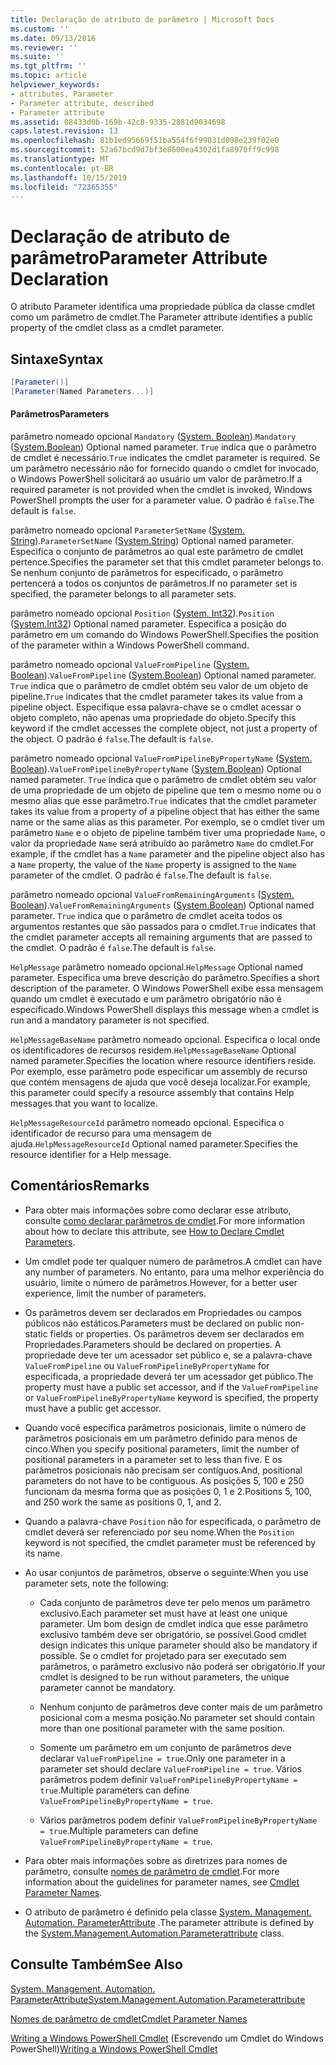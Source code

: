 ```yaml
---
title: Declaração de atributo de parâmetro | Microsoft Docs
ms.custom: ''
ms.date: 09/13/2016
ms.reviewer: ''
ms.suite: ''
ms.tgt_pltfrm: ''
ms.topic: article
helpviewer_keywords:
- attributes, Parameter
- Parameter attribute, described
- Parameter attribute
ms.assetid: 08433d0b-169b-42c8-9335-2881d9034698
caps.latest.revision: 13
ms.openlocfilehash: 81b1ed95669f51ba554f6f99031d098e239f02e0
ms.sourcegitcommit: 52a67bcd9d7bf3e8600ea4302d1fa8970ff9c998
ms.translationtype: MT
ms.contentlocale: pt-BR
ms.lasthandoff: 10/15/2019
ms.locfileid: "72365355"
---
```

# <a name="parameter-attribute-declaration"></a><span data-ttu-id="714c0-102">Declaração de atributo de parâmetro</span><span class="sxs-lookup"><span data-stu-id="714c0-102">Parameter Attribute Declaration</span></span>

<span data-ttu-id="714c0-103">O atributo Parameter identifica uma propriedade pública da classe cmdlet como um parâmetro de cmdlet.</span><span class="sxs-lookup"><span data-stu-id="714c0-103">The Parameter attribute identifies a public property of the cmdlet class as a cmdlet parameter.</span></span>

## <a name="syntax"></a><span data-ttu-id="714c0-104">Sintaxe</span><span class="sxs-lookup"><span data-stu-id="714c0-104">Syntax</span></span>

```csharp
[Parameter()]
[Parameter(Named Parameters...)]
```

#### <a name="parameters"></a><span data-ttu-id="714c0-105">Parâmetros</span><span class="sxs-lookup"><span data-stu-id="714c0-105">Parameters</span></span>

<span data-ttu-id="714c0-106">parâmetro nomeado opcional `Mandatory` ([System. Boolean](/dotnet/api/System.Boolean)).</span><span class="sxs-lookup"><span data-stu-id="714c0-106">`Mandatory` ([System.Boolean](/dotnet/api/System.Boolean)) Optional named parameter.</span></span> <span data-ttu-id="714c0-107">`True` indica que o parâmetro de cmdlet é necessário.</span><span class="sxs-lookup"><span data-stu-id="714c0-107">`True` indicates the cmdlet parameter is required.</span></span> <span data-ttu-id="714c0-108">Se um parâmetro necessário não for fornecido quando o cmdlet for invocado, o Windows PowerShell solicitará ao usuário um valor de parâmetro.</span><span class="sxs-lookup"><span data-stu-id="714c0-108">If a required parameter is not provided when the cmdlet is invoked, Windows PowerShell prompts the user for a parameter value.</span></span> <span data-ttu-id="714c0-109">O padrão é `false`.</span><span class="sxs-lookup"><span data-stu-id="714c0-109">The default is `false`.</span></span>

<span data-ttu-id="714c0-110">parâmetro nomeado opcional `ParameterSetName` ([System. String](/dotnet/api/System.String)).</span><span class="sxs-lookup"><span data-stu-id="714c0-110">`ParameterSetName` ([System.String](/dotnet/api/System.String)) Optional named parameter.</span></span> <span data-ttu-id="714c0-111">Especifica o conjunto de parâmetros ao qual este parâmetro de cmdlet pertence.</span><span class="sxs-lookup"><span data-stu-id="714c0-111">Specifies the parameter set that this cmdlet parameter belongs to.</span></span> <span data-ttu-id="714c0-112">Se nenhum conjunto de parâmetros for especificado, o parâmetro pertencerá a todos os conjuntos de parâmetros.</span><span class="sxs-lookup"><span data-stu-id="714c0-112">If no parameter set is specified, the parameter belongs to all parameter sets.</span></span>

<span data-ttu-id="714c0-113">parâmetro nomeado opcional `Position` ([System. Int32](/dotnet/api/System.Int32)).</span><span class="sxs-lookup"><span data-stu-id="714c0-113">`Position` ([System.Int32](/dotnet/api/System.Int32)) Optional named parameter.</span></span> <span data-ttu-id="714c0-114">Especifica a posição do parâmetro em um comando do Windows PowerShell.</span><span class="sxs-lookup"><span data-stu-id="714c0-114">Specifies the position of the parameter within a Windows PowerShell command.</span></span>

<span data-ttu-id="714c0-115">parâmetro nomeado opcional `ValueFromPipeline` ([System. Boolean](/dotnet/api/System.Boolean)).</span><span class="sxs-lookup"><span data-stu-id="714c0-115">`ValueFromPipeline` ([System.Boolean](/dotnet/api/System.Boolean)) Optional named parameter.</span></span> <span data-ttu-id="714c0-116">`True` indica que o parâmetro de cmdlet obtém seu valor de um objeto de pipeline.</span><span class="sxs-lookup"><span data-stu-id="714c0-116">`True` indicates that the cmdlet parameter takes its value from a pipeline object.</span></span> <span data-ttu-id="714c0-117">Especifique essa palavra-chave se o cmdlet acessar o objeto completo, não apenas uma propriedade do objeto.</span><span class="sxs-lookup"><span data-stu-id="714c0-117">Specify this keyword if the cmdlet accesses the complete object, not just a property of the object.</span></span> <span data-ttu-id="714c0-118">O padrão é `false`.</span><span class="sxs-lookup"><span data-stu-id="714c0-118">The default is `false`.</span></span>

<span data-ttu-id="714c0-119">parâmetro nomeado opcional `ValueFromPipelineByPropertyName` ([System. Boolean](/dotnet/api/System.Boolean)).</span><span class="sxs-lookup"><span data-stu-id="714c0-119">`ValueFromPipelineByPropertyName` ([System.Boolean](/dotnet/api/System.Boolean)) Optional named parameter.</span></span> <span data-ttu-id="714c0-120">`True` indica que o parâmetro de cmdlet obtém seu valor de uma propriedade de um objeto de pipeline que tem o mesmo nome ou o mesmo alias que esse parâmetro.</span><span class="sxs-lookup"><span data-stu-id="714c0-120">`True` indicates that the cmdlet parameter takes its value from a property of a pipeline object that has either the same name or the same alias as this parameter.</span></span> <span data-ttu-id="714c0-121">Por exemplo, se o cmdlet tiver um parâmetro `Name` e o objeto de pipeline também tiver uma propriedade `Name`, o valor da propriedade `Name` será atribuído ao parâmetro `Name` do cmdlet.</span><span class="sxs-lookup"><span data-stu-id="714c0-121">For example, if the cmdlet has a `Name` parameter and the pipeline object also has a `Name` property, the value of the `Name` property is assigned to the `Name` parameter of the cmdlet.</span></span> <span data-ttu-id="714c0-122">O padrão é `false`.</span><span class="sxs-lookup"><span data-stu-id="714c0-122">The default is `false`.</span></span>

<span data-ttu-id="714c0-123">parâmetro nomeado opcional `ValueFromRemainingArguments` ([System. Boolean](/dotnet/api/System.Boolean)).</span><span class="sxs-lookup"><span data-stu-id="714c0-123">`ValueFromRemainingArguments` ([System.Boolean](/dotnet/api/System.Boolean)) Optional named parameter.</span></span> <span data-ttu-id="714c0-124">`True` indica que o parâmetro de cmdlet aceita todos os argumentos restantes que são passados para o cmdlet.</span><span class="sxs-lookup"><span data-stu-id="714c0-124">`True` indicates that the cmdlet parameter accepts all remaining arguments that are passed to the cmdlet.</span></span> <span data-ttu-id="714c0-125">O padrão é `false`.</span><span class="sxs-lookup"><span data-stu-id="714c0-125">The default is `false`.</span></span>

<span data-ttu-id="714c0-126">`HelpMessage` parâmetro nomeado opcional.</span><span class="sxs-lookup"><span data-stu-id="714c0-126">`HelpMessage` Optional named parameter.</span></span> <span data-ttu-id="714c0-127">Especifica uma breve descrição do parâmetro.</span><span class="sxs-lookup"><span data-stu-id="714c0-127">Specifies a short description of the parameter.</span></span> <span data-ttu-id="714c0-128">O Windows PowerShell exibe essa mensagem quando um cmdlet é executado e um parâmetro obrigatório não é especificado.</span><span class="sxs-lookup"><span data-stu-id="714c0-128">Windows PowerShell displays this message when a cmdlet is run and a mandatory parameter is not specified.</span></span>

<span data-ttu-id="714c0-129">`HelpMessageBaseName` parâmetro nomeado opcional. Especifica o local onde os identificadores de recursos residem.</span><span class="sxs-lookup"><span data-stu-id="714c0-129">`HelpMessageBaseName` Optional named parameter.Specifies the location where resource identifiers reside.</span></span> <span data-ttu-id="714c0-130">Por exemplo, esse parâmetro pode especificar um assembly de recurso que contém mensagens de ajuda que você deseja localizar.</span><span class="sxs-lookup"><span data-stu-id="714c0-130">For example, this parameter could specify a resource assembly that contains Help messages that you want to localize.</span></span>

<span data-ttu-id="714c0-131">`HelpMessageResourceId` parâmetro nomeado opcional. Especifica o identificador de recurso para uma mensagem de ajuda.</span><span class="sxs-lookup"><span data-stu-id="714c0-131">`HelpMessageResourceId` Optional named parameter.Specifies the resource identifier for a Help message.</span></span>

## <a name="remarks"></a><span data-ttu-id="714c0-132">Comentários</span><span class="sxs-lookup"><span data-stu-id="714c0-132">Remarks</span></span>

- <span data-ttu-id="714c0-133">Para obter mais informações sobre como declarar esse atributo, consulte [como declarar parâmetros de cmdlet](./how-to-declare-cmdlet-parameters.md).</span><span class="sxs-lookup"><span data-stu-id="714c0-133">For more information about how to declare this attribute, see [How to Declare Cmdlet Parameters](./how-to-declare-cmdlet-parameters.md).</span></span>

- <span data-ttu-id="714c0-134">Um cmdlet pode ter qualquer número de parâmetros.</span><span class="sxs-lookup"><span data-stu-id="714c0-134">A cmdlet can have any number of parameters.</span></span> <span data-ttu-id="714c0-135">No entanto, para uma melhor experiência do usuário, limite o número de parâmetros.</span><span class="sxs-lookup"><span data-stu-id="714c0-135">However, for a better user experience, limit the number of parameters.</span></span>

- <span data-ttu-id="714c0-136">Os parâmetros devem ser declarados em Propriedades ou campos públicos não estáticos.</span><span class="sxs-lookup"><span data-stu-id="714c0-136">Parameters must be declared on public non-static fields or properties.</span></span> <span data-ttu-id="714c0-137">Os parâmetros devem ser declarados em Propriedades.</span><span class="sxs-lookup"><span data-stu-id="714c0-137">Parameters should be declared on properties.</span></span> <span data-ttu-id="714c0-138">A propriedade deve ter um acessador set público e, se a palavra-chave `ValueFromPipeline` ou `ValueFromPipelineByPropertyName` for especificada, a propriedade deverá ter um acessador get público.</span><span class="sxs-lookup"><span data-stu-id="714c0-138">The property must have a public set accessor, and if the `ValueFromPipeline` or `ValueFromPipelineByPropertyName` keyword is specified, the property must have a public get accessor.</span></span>

- <span data-ttu-id="714c0-139">Quando você especifica parâmetros posicionais, limite o número de parâmetros posicionais em um parâmetro definido para menos de cinco.</span><span class="sxs-lookup"><span data-stu-id="714c0-139">When you specify positional parameters,  limit the number of positional parameters in a parameter set to less than five.</span></span> <span data-ttu-id="714c0-140">E os parâmetros posicionais não precisam ser contíguos.</span><span class="sxs-lookup"><span data-stu-id="714c0-140">And, positional parameters do not have to be contiguous.</span></span> <span data-ttu-id="714c0-141">As posições 5, 100 e 250 funcionam da mesma forma que as posições 0, 1 e 2.</span><span class="sxs-lookup"><span data-stu-id="714c0-141">Positions 5, 100, and 250 work the same as positions 0, 1, and 2.</span></span>

- <span data-ttu-id="714c0-142">Quando a palavra-chave `Position` não for especificada, o parâmetro de cmdlet deverá ser referenciado por seu nome.</span><span class="sxs-lookup"><span data-stu-id="714c0-142">When the `Position` keyword is not specified, the cmdlet parameter must be referenced by its name.</span></span>

- <span data-ttu-id="714c0-143">Ao usar conjuntos de parâmetros, observe o seguinte:</span><span class="sxs-lookup"><span data-stu-id="714c0-143">When you use parameter sets, note the following:</span></span>

    - <span data-ttu-id="714c0-144">Cada conjunto de parâmetros deve ter pelo menos um parâmetro exclusivo.</span><span class="sxs-lookup"><span data-stu-id="714c0-144">Each parameter set must have at least one unique parameter.</span></span> <span data-ttu-id="714c0-145">Um bom design de cmdlet indica que esse parâmetro exclusivo também deve ser obrigatório, se possível.</span><span class="sxs-lookup"><span data-stu-id="714c0-145">Good cmdlet design indicates this unique parameter should also be mandatory if possible.</span></span> <span data-ttu-id="714c0-146">Se o cmdlet for projetado para ser executado sem parâmetros, o parâmetro exclusivo não poderá ser obrigatório.</span><span class="sxs-lookup"><span data-stu-id="714c0-146">If your cmdlet is designed to be run without parameters, the unique parameter cannot be mandatory.</span></span>

    - <span data-ttu-id="714c0-147">Nenhum conjunto de parâmetros deve conter mais de um parâmetro posicional com a mesma posição.</span><span class="sxs-lookup"><span data-stu-id="714c0-147">No parameter set should contain more than one positional parameter with the same position.</span></span>

    - <span data-ttu-id="714c0-148">Somente um parâmetro em um conjunto de parâmetros deve declarar `ValueFromPipeline = true`.</span><span class="sxs-lookup"><span data-stu-id="714c0-148">Only one parameter in a parameter set should declare `ValueFromPipeline = true`.</span></span> <span data-ttu-id="714c0-149">Vários parâmetros podem definir `ValueFromPipelineByPropertyName = true`.</span><span class="sxs-lookup"><span data-stu-id="714c0-149">Multiple parameters can define `ValueFromPipelineByPropertyName = true`.</span></span>

    - <span data-ttu-id="714c0-150">Vários parâmetros podem definir `ValueFromPipelineByPropertyName = true`.</span><span class="sxs-lookup"><span data-stu-id="714c0-150">Multiple parameters can define `ValueFromPipelineByPropertyName = true`.</span></span>

- <span data-ttu-id="714c0-151">Para obter mais informações sobre as diretrizes para nomes de parâmetro, consulte [nomes de parâmetro de cmdlet](standard-cmdlet-parameter-names-and-types.md).</span><span class="sxs-lookup"><span data-stu-id="714c0-151">For more information about the guidelines for parameter names, see [Cmdlet Parameter Names](standard-cmdlet-parameter-names-and-types.md).</span></span>

- <span data-ttu-id="714c0-152">O atributo de parâmetro é definido pela classe [System. Management. Automation. ParameterAttribute](/dotnet/api/System.Management.Automation.ParameterAttribute) .</span><span class="sxs-lookup"><span data-stu-id="714c0-152">The parameter attribute is defined by the [System.Management.Automation.Parameterattribute](/dotnet/api/System.Management.Automation.ParameterAttribute) class.</span></span>

## <a name="see-also"></a><span data-ttu-id="714c0-153">Consulte Também</span><span class="sxs-lookup"><span data-stu-id="714c0-153">See Also</span></span>

[<span data-ttu-id="714c0-154">System. Management. Automation. ParameterAttribute</span><span class="sxs-lookup"><span data-stu-id="714c0-154">System.Management.Automation.Parameterattribute</span></span>](/dotnet/api/System.Management.Automation.ParameterAttribute)

[<span data-ttu-id="714c0-155">Nomes de parâmetro de cmdlet</span><span class="sxs-lookup"><span data-stu-id="714c0-155">Cmdlet Parameter Names</span></span>](standard-cmdlet-parameter-names-and-types.md)

<span data-ttu-id="714c0-156">[Writing a Windows PowerShell Cmdlet](./writing-a-windows-powershell-cmdlet.md) (Escrevendo um Cmdlet do Windows PowerShell)</span><span class="sxs-lookup"><span data-stu-id="714c0-156">[Writing a Windows PowerShell Cmdlet](./writing-a-windows-powershell-cmdlet.md)</span></span>
